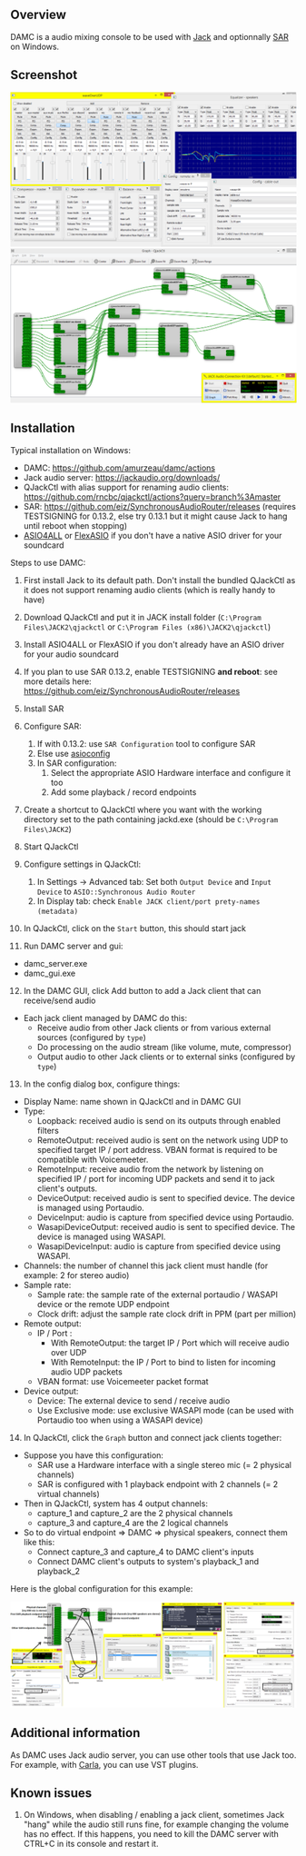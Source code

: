 ## Overview

DAMC is a audio mixing console to be used with [Jack](https://jackaudio.org/) and optionnally [SAR](https://github.com/eiz/SynchronousAudioRouter) on Windows.

## Screenshot

![DAMC GUI](doc/images/gui.png)
![qjackctl](doc/images/qjackctl.png)

## Installation

Typical installation on Windows:
 - DAMC: https://github.com/amurzeau/damc/actions
 - Jack audio server: https://jackaudio.org/downloads/
 - QJackCtl with alias support for renaming audio clients: https://github.com/rncbc/qjackctl/actions?query=branch%3Amaster
 - SAR: https://github.com/eiz/SynchronousAudioRouter/releases (requires TESTSIGNING for 0.13.2, else try 0.13.1 but it might cause Jack to hang until reboot when stopping)
 - [ASIO4ALL](http://www.asio4all.org/) or [FlexASIO](https://github.com/dechamps/FlexASIO/releases) if you don't have a native ASIO driver for your soundcard

Steps to use DAMC:

1. First install Jack to its default path. Don't install the bundled QJackCtl as it does not support renaming audio clients (which is really handy to have)
2. Download QJackCtl and put it in JACK install folder (`C:\Program Files\JACK2\qjackctl` or `C:\Program Files (x86)\JACK2\qjackctl`)
3. Install ASIO4ALL or FlexASIO if you don't already have an ASIO driver for your audio soundcard
4. If you plan to use SAR 0.13.2, enable TESTSIGNING **and reboot**: see more details here: https://github.com/eiz/SynchronousAudioRouter/releases
5. Install SAR
6. Configure SAR:
   1. If with 0.13.2: use `SAR Configuration` tool to configure SAR
   2. Else use [asioconfig](https://github.com/jprjr/asioconfig)
   3. In SAR configuration:
      1. Select the appropriate ASIO Hardware interface and configure it too
      2. Add some playback / record endpoints
7. Create a shortcut to QJackCtl where you want with the working directory set to the path containing jackd.exe (should be `C:\Program Files\JACK2`)
8. Start QJackCtl
9. Configure settings in QJackCtl:
   1. In Settings -> Advanced tab: Set both `Output Device` and `Input Device` to `ASIO::Synchronous Audio Router`
   2. In Display tab: check `Enable JACK client/port prety-names (metadata)`

10. In QJackCtl, click on the `Start` button, this should start jack
11. Run DAMC server and gui:
   - damc_server.exe
   - damc_gui.exe
12. In the DAMC GUI, click Add button to add a Jack client that can receive/send audio
   - Each jack client managed by DAMC do this:
     - Receive audio from other Jack clients or from various external sources (configured by `type`)
	 - Do processing on the audio stream (like volume, mute, compressor)
	 - Output audio to other Jack clients or to external sinks (configured by `type`)
13. In the config dialog box, configure things:
   - Display Name: name shown in QJackCtl and in DAMC GUI
   - Type:
      - Loopback: received audio is send on its outputs through enabled filters
	  - RemoteOutput: received audio is sent on the network using UDP to specified target IP / port address. VBAN format is required to be compatible with Voicemeeter.
	  - RemoteInput: receive audio from the network by listening on specified IP / port for incoming UDP packets and send it to jack client's outputs.
	  - DeviceOutput: received audio is sent to specified device. The device is managed using Portaudio.
	  - DeviceInput: audio is capture from specified device using Portaudio.
	  - WasapiDeviceOutput: received audio is sent to specified device. The device is managed using WASAPI.
	  - WasapiDeviceInput: audio is capture from specified device using WASAPI.
   - Channels: the number of channel this jack client must handle (for example: 2 for stereo audio)
   - Sample rate:
     - Sample rate: the sample rate of the external portaudio / WASAPI device or the remote UDP endpoint
     - Clock drift: adjust the sample rate clock drift in PPM (part per million)
   - Remote output:
     - IP / Port :
	   - With RemoteOutput: the target IP / Port which will receive audio over UDP
	   - With RemoteInput: the IP / Port to bind to listen for incoming audio UDP packets
	 - VBAN format: use Voicemeeter packet format
   - Device output:
     - Device: The external device to send / receive audio
	 - Use Exclusive mode: use exclusive WASAPI mode (can be used with Portaudio too when using a WASAPI device)
14. In QJackCtl, click the `Graph` button and connect jack clients together:
   - Suppose you have this configuration:
     - SAR use a Hardware interface with a single stereo mic (= 2 physical channels)
	 - SAR is configured with 1 playback endpoint with 2 channels (= 2 virtual channels)
   - Then in QJackCtl, system has 4 output channels:
     - capture_1 and capture_2 are the 2 physical channels
	 - capture_3 and capture_4 are the 2 logical channels
   - So to do virtual endpoint => DAMC => physical speakers, connect them like this:
     - Connect capture_3 and capture_4 to DAMC client's inputs
	 - Connect DAMC client's outputs to system's playback_1 and playback_2

Here is the global configuration for this example:

![Global configuration](doc/images/global_configuration.png)

## Additional information

As DAMC uses Jack audio server, you can use other tools that use Jack too.
For example, with [Carla](https://github.com/falkTX/Carla), you can use VST plugins.


## Known issues

1. On Windows, when disabling / enabling a jack client, sometimes Jack "hang" while the audio still runs fine, for example changing the volume has no effect.
If this happens, you need to kill the DAMC server with CTRL+C in its console and restart it.
